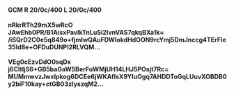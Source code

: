 #### GCM R 20/0c/400 L 20/0c/400
**nRkrRTh29mX5wRcO**<br/>**JAwEhb0PR/B1AisxPavIkTnLuSi2lvnVAS7qkqBXa1k=**<br/>**/iSQrD2C0e5q849o+fjmIwQAuFDWlokdHdOON9rcYmj5DmJnccg4TErFIe35Id8e+OFDuDUNPI2RLVQM...**<br/><br/>
**VEg0cEzvDdO0sqDx**<br/>**j6CltIjS6+GB5baGaW5BerFuWMjUH14LHJ5POsjt7Rc=**<br/>**MUMmwvzJwxIpkog6DCEe6jWKAflsX9YIuOgq7AHDDToGqLUuvXOBDB0y2biF10kay+ctGB03zIyszqM2...**
